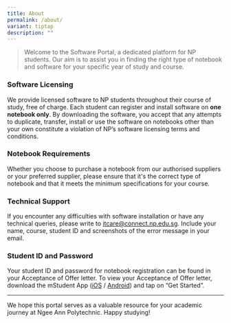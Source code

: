 ```yaml
---
title: About
permalink: /about/
variant: tiptap
description: ""
---
```

<blockquote>
<p>Welcome to the Software Portal, a dedicated platform for NP students.
Our aim is to assist you in finding the right type of notebook and software
for your specific year of study and course.</p>
</blockquote>
<h3>Software Licensing</h3>
<p>We provide licensed software to NP students throughout their course of
study, free of charge. Each student can register and install software on <strong>one notebook only</strong>.
By downloading the software, you accept that any attempts to duplicate,
transfer, install or use the software on notebooks other than your own
constitute a violation of NP’s software licensing terms and conditions.</p>
<h3>Notebook Requirements</h3>
<p>Whether you choose to purchase a notebook from our authorised suppliers
or your preferred supplier, please ensure that it's the correct type of
notebook and that it meets the minimum specifications for your course.</p>
<h3>Technical Support</h3>
<p>If you encounter any difficulties with software installation or have any
technical queries, please write to <a href="mailto:itcare@connect.np.edu.sg" rel="noopener noreferrer nofollow" target="_blank">itcare@connect.np.edu.sg</a>.&nbsp;Include
your name, course, student ID and screenshots of the error message in your
email.</p>
<h3>Student ID and Password</h3>
<p>Your student ID and password for notebook registration can be found in
your Acceptance of Offer letter. To view your Acceptance of Offer letter,
download the mStudent App (<a href="https://apps.apple.com/sg/app/mstudent/id1065511743" rel="noopener noreferrer nofollow" target="_blank">iOS</a> / <a href="https://play.google.com/store/apps/details?id=sg.edu.np.student" rel="noopener noreferrer nofollow" target="_blank">Android</a>)
and tap on “Get Started”.</p>
<p></p>
<hr>
<p>We hope this portal serves as a valuable resource for your academic journey
at Ngee Ann Polytechnic. Happy studying!</p>
<p></p>